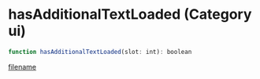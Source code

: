 # hasAdditionalTextLoaded (Category ui)

```js
function hasAdditionalTextLoaded(slot: int): boolean
```

[filename](hasAdditionalTextLoaded_m.md ':include')